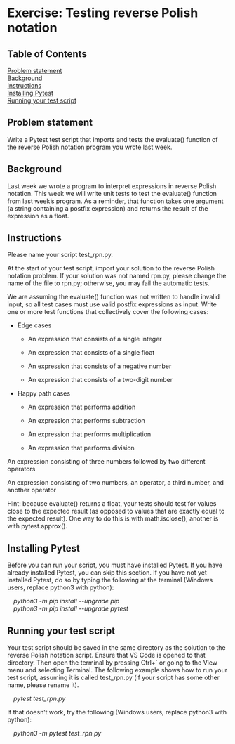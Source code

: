 # Exercise: Testing reverse Polish notation
## Table of Contents
[Problem statement](#problem-statement)<br/>
[Background](#background)<br/>
[Instructions](#instructions)<br/>
[Installing Pytest](#installing-pytest)<br/>
[Running your test script](#running-your-test-script)<br/>

## Problem statement
Write a Pytest test script that imports and tests the evaluate() function of the reverse Polish notation program you wrote last week.

## Background
Last week we wrote a program to interpret expressions in reverse Polish notation. This week we will write unit tests to test the evaluate() function from last week’s program. As a reminder, that function takes one argument (a string containing a postfix expression) and returns the result of the expression as a float.

## Instructions
Please name your script test_rpn.py.

At the start of your test script, import your solution to the reverse Polish notation problem. If your solution was not named rpn.py, please change the name of the file to rpn.py; otherwise, you may fail the automatic tests.

We are assuming the evaluate() function was not written to handle invalid input, so all test cases must use valid postfix expressions as input. Write one or more test functions that collectively cover the following cases:

- Edge cases

    * An expression that consists of a single integer

    * An expression that consists of a single float

    * An expression that consists of a negative number

    * An expression that consists of a two-digit number

- Happy path cases

    * An expression that performs addition

    * An expression that performs subtraction

    * An expression that performs multiplication

    * An expression that performs division

An expression consisting of three numbers followed by two different operators

An expression consisting of two numbers, an operator, a third number, and another operator

Hint: because evaluate() returns a float, your tests should test for values close to the expected result (as opposed to values that are exactly equal to the expected result). One way to do this is with math.isclose(); another is with pytest.approx().

## Installing Pytest
Before you can run your script, you must have installed Pytest. If you have already installed Pytest, you can skip this section. If you have not yet installed Pytest, do so by typing the following at the terminal (Windows users, replace python3 with python):

&emsp;*python3 -m pip install --upgrade pip*<br/>
&emsp;*python3 -m pip install --upgrade pytest*

## Running your test script
Your test script should be saved in the same directory as the solution to the reverse Polish notation script. Ensure that VS Code is opened to that directory. Then open the terminal by pressing Ctrl+` or going to the View menu and selecting Terminal. The following example shows how to run your test script, assuming it is called test_rpn.py (if your script has some other name, please rename it).

&emsp;*pytest test_rpn.py*

If that doesn’t work, try the following (Windows users, replace python3 with python):

&emsp;*python3 -m pytest test_rpn.py*